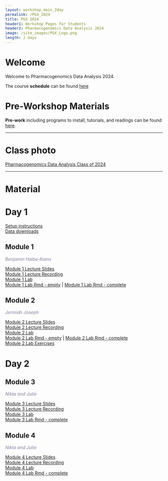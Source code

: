 ```yaml
---
layout: workshop_main_2day
permalink: /PGX_2024
title: PGX 2024
header1: Workshop Pages for Students
header2: Pharmacogenomics Data Analysis 2024
image: /site_images/PGX_Logo.png
length: 2 days
---
```


# Welcome <a id="welcome"></a>

Welcome to Pharmacogenomics Data Analysis 2024.  

The course **schedule** can be found [here](https://bioinformaticsdotca.github.io/PGX_2024_schedule)

<!-- Meet your **faculty** [here]() -->

# Pre-Workshop Materials <a id="preworkshop"></a>

**Pre-work** including programs to install, tutorials, and readings can be found [here](https://forms.gle/C7z7tUC9w3nvyDec6).

***

# Class photo

[Pharmacogenomics Data Analysis Class of 2024](https://drive.google.com/file/d/1aUfyf57uF8PshyeRR1lKR7aF_VieF1ec/view?usp=sharing)
***
# Material

# Day 1 <a id="day1"></a>

[Setup instructions](https://bhklab.github.io/CBWWorkshop2024/)  
[Data downloads](https://drive.google.com/drive/folders/19jcX-y9DrAY_OF7rE82tpyxMViyvsGfY?usp=sharing)  

##  Module 1

*<font color="#827e9c">Benjamin Haibe-Kains</font>*  

[Module 1 Lecture Slides](https://drive.google.com/file/d/1FrUBL7m8o_5EBT3nnsgMykGoNMCNuLhw/view?usp=drive_link)  
[Module 1 Lecture Recording](https://youtu.be/12axQFiDtiQ)  
[Module 1 Lab](https://bhklab.github.io/CBWWorkshop2024/articles/Module1.html)  
[Module 1 Lab Rmd - empty](https://drive.google.com/file/d/1r4IYYFX3KQ-CbRPaQq-ZnwA9vDMZzbMt/view?usp=drive_link) | [Module 1 Lab Rmd - complete](https://drive.google.com/file/d/1vhetLp7PqleOi8Hjkts2X7xjWbE-plra/view?usp=drive_link)  

##  Module 2

*<font color="#827e9c">Jermiah Joseph</font>*  

[Module 2 Lecture Slides](https://drive.google.com/file/d/13hEXKfqoDlQp6L-PAzH--GCkcDQhzmkh/view?usp=sharing)  
[Module 2 Lecture Recording](https://youtu.be/hpoijfpSAZ0)  
[Module 2 Lab](https://bhklab.github.io/CBWWorkshop2024/articles/Module2.html)  
[Module 2 Lab Rmd - empty](https://drive.google.com/file/d/1lvVwHhWCBy7PYkM4QeJq_b17DHPkg-RQ/view?usp=drive_link) | [Module 2 Lab Rmd - complete](https://drive.google.com/file/d/1Z_D1A3sZyFTFr209AjwSfARTivsPxEhE/view?usp=drive_link)  
[Module 2 Lab Exercises](https://drive.google.com/file/d/1g8EkBxy-ibFE1JgNBzQnF315qNY5LqTB/view?usp=drive_link)  

# Day 2 <a id="day2"></a>

##  Module 3
*<font color="#827e9c">Nikta and Julia</font>* 

[Module 3 Lecture Slides](https://drive.google.com/file/d/1qTd_ywKqpbAY6_UcCEVLjwoehZlieVvS/view?usp=drive_link)  
[Module 3 Lecture Recording](https://youtu.be/uiiYFyVEFBw)  
[Module 3 Lab](https://bhklab.github.io/CBWWorkshop2024/articles/Module3.html)  
[Module 3 Lab Rmd - complete](https://drive.google.com/file/d/1tNMr-wmrM-Bmsiy0PMBhObksdxsiL_LY/view?usp=drive_link)  


##  Module 4
*<font color="#827e9c">Nikta and Julia</font>*

[Module 4 Lecture Slides](https://drive.google.com/file/d/1iuzxJENmCwG6X1ymU9Qnf_5Gw011YXDv/view?usp=drive_link)  
[Module 4 Lecture Recording](https://youtu.be/r73hywi6a48)  
[Module 4 Lab](https://bhklab.github.io/CBWWorkshop2024/articles/Module4.html)  
[Module 4 Lab Rmd - complete](https://drive.google.com/file/d/1l3v8jCdMi8rDfClX4NroU2wuxnZae3S8/view?usp=drive_link)  
